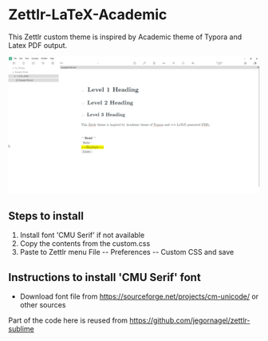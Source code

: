 # Zettlr-LaTeX-Academic

This Zettlr custom theme is inspired by Academic theme of Typora and Latex PDF output. 

![](image.png)

## Steps to install
1. Install font 'CMU Serif' if not available
2. Copy the contents from the custom.css
3. Paste to Zettlr menu File -- Preferences -- Custom CSS and save 

## Instructions to install 'CMU Serif' font
- Download font file from https://sourceforge.net/projects/cm-unicode/ or other sources

Part of the code here is reused from https://github.com/jegornagel/zettlr-sublime

